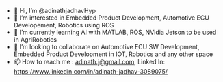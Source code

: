 - 👋 Hi, I’m @adinathjadhavHyp
- 👀 I’m interested in Embedded Product Development, Automotive ECU Developement, Robotics using ROS
- 🌱 I’m currently learning AI with MATLAB, ROS, NVidia Jetson to be used in AgriRobotics
- 💞️ I’m looking to collaborate on Automotive ECU SW Development, Embedded Product Development in IOT, Robotics and any other space
- 📫 How to reach me : adinath.j@gmail.com, Linked In: https://www.linkedin.com/in/adinath-jadhav-3089075/

<!---
adinathjadhavHyp/adinathjadhavHyp is a ✨ special ✨ repository because its `README.md` (this file) appears on your GitHub profile.
You can click the Preview link to take a look at your changes.
--->
